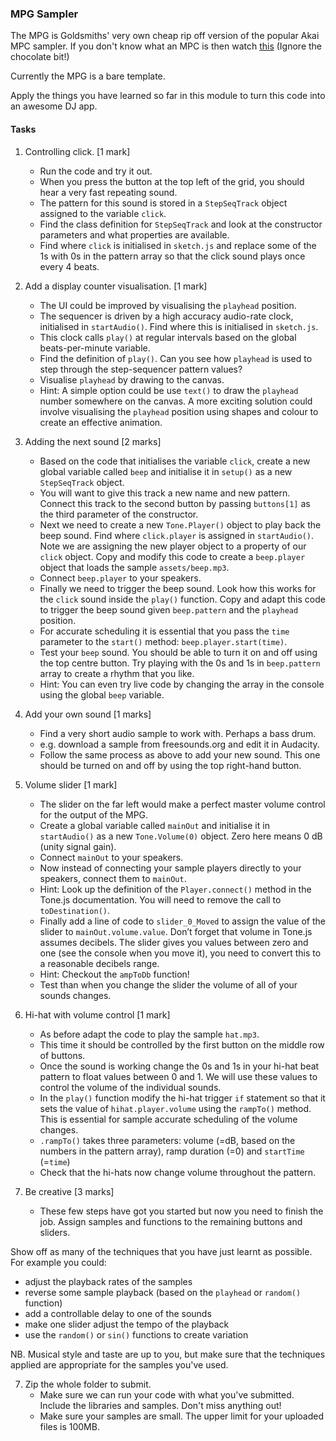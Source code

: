 ### MPG Sampler

The MPG is Goldsmiths' very own cheap rip off version of the popular
Akai MPC sampler. If you don't know what an MPC is then watch
[this](https://www.youtube.com/watch?v=QoVOiT5Qs0c) (Ignore the
chocolate bit!)

Currently the MPG is a bare template.

Apply the things you have learned so far in this module to turn this
code into an awesome DJ app.

#### Tasks

1. Controlling click. [1 mark]
   - Run the code and try it out.
   - When you press the button at the top left of the grid, you should
     hear a very fast repeating sound.
   - The pattern for this sound is stored in a `StepSeqTrack` object
     assigned to the variable `click`.
   - Find the class definition for `StepSeqTrack` and look at the
     constructor parameters and what properties are available.
   - Find where `click` is initialised in `sketch.js` and replace some
     of the 1s with 0s in the pattern array so that the click sound
     plays once every 4 beats.

2. Add a display counter visualisation. [1 mark]
   - The UI could be improved by visualising the `playhead` position.
   - The sequencer is driven by a high accuracy audio-rate clock,
     initialised in `startAudio()`. Find where this is initialised in
     `sketch.js`.
   - This clock calls `play()` at regular intervals based on the
     global beats-per-minute variable.
   - Find the definition of `play()`. Can you see how `playhead` is
     used to step through the step-sequencer pattern values?
   - Visualise `playhead` by drawing to the canvas.
   - Hint: A simple option could be use `text()` to draw the
     `playhead` number somewhere on the canvas. A more exciting
     solution could involve visualising the `playhead` position using
     shapes and colour to create an effective animation.

2. Adding the next sound [2 marks]
   - Based on the code that initialises the variable `click`, create a
     new global variable called `beep` and initialise it in `setup()`
     as a new `StepSeqTrack` object.
   - You will want to give this track a new name and new
     pattern. Connect this track to the second button by passing
     `buttons[1]` as the third parameter of the constructor.
   - Next we need to create a new `Tone.Player()` object to play back
     the beep sound. Find where `click.player` is assigned in
     `startAudio()`. Note we are assigning the new player object to a
     property of our `click` object. Copy and modify this code to
     create a `beep.player` object that loads the sample
     `assets/beep.mp3`.
   - Connect `beep.player` to your speakers.
   - Finally we need to trigger the beep sound. Look how this works
     for the `click` sound inside the `play()` function. Copy and
     adapt this code to trigger the beep sound given `beep.pattern`
     and the `playhead` position.
   - For accurate scheduling it is essential that you pass the `time`
     parameter to the `start()` method: `beep.player.start(time)`.
   - Test your `beep` sound. You should be able to turn it on and off
     using the top centre button. Try playing with the 0s and 1s in
     `beep.pattern` array to create a rhythm that you like.
   - Hint: You can even try live code by changing the array in the
     console using the global `beep` variable.

3. Add your own sound [1 marks]
   - Find a very short audio sample to work with. Perhaps a bass drum.
   - e.g. download a sample from freesounds.org and edit it in
     Audacity.
   - Follow the same process as above to add your new sound. This one
     should be turned on and off by using the top right-hand button.

4. Volume slider [1 mark]
   - The slider on the far left would make a perfect master volume
     control for the output of the MPG.
   - Create a global variable called `mainOut` and initialise it in
     `startAudio()` as a new `Tone.Volume(0)` object. Zero here means
     0 dB (unity signal gain).
   - Connect `mainOut` to your speakers.
   - Now instead of connecting your sample players directly to your
     speakers, connect them to `mainOut`.
   - Hint: Look up the definition of the `Player.connect()` method in
     the Tone.js documentation. You will need to remove the call to
     `toDestination()`.
   - Finally add a line of code to `slider_0_Moved` to assign the
     value of the slider to `mainOut.volume.value`. Don’t forget that
     volume in Tone.js assumes decibels. The slider gives you values
     between zero and one (see the console when you move it), you need
     to convert this to a reasonable decibels range.
   - Hint: Checkout the `ampToDb` function!
   - Test than when you change the slider the volume of all of your
     sounds changes.

5. Hi-hat with volume control [1 mark]
   - As before adapt the code to play the sample `hat.mp3`.
   - This time it should be controlled by the first button on the
     middle row of buttons.
   - Once the sound is working change the 0s and 1s in your hi-hat beat
     pattern to float values between 0 and 1. We will use these values
     to control the volume of the individual sounds.
   - In the `play()` function modify the hi-hat trigger `if` statement
     so that it sets the value of `hihat.player.volume` using the
     `rampTo()` method. This is essential for sample accurate
     scheduling of the volume changes.
   - `.rampTo()` takes three parameters: volume (=dB, based on the
     numbers in the pattern array), ramp duration (=0) and `startTime`
     (=`time`)
   - Check that the hi-hats now change volume throughout the pattern.

6. Be creative [3 marks] 
   - These few steps have got you started but now you need to finish
     the job. Assign samples and functions to the remaining buttons
     and sliders.

Show off as many of the techniques that you have just learnt as
possible. For example you could:

   - adjust the playback rates of the samples
   - reverse some sample playback (based on the `playhead` or
     `random()` function)
   - add a controllable delay to one of the sounds
   - make one slider adjust the tempo of the playback
   - use the `random()` or `sin()` functions to create variation

NB. Musical style and taste are up to you, but make sure that the
techniques applied are appropriate for the samples you've used.

7. Zip the whole folder to submit.
   - Make sure we can run your code with what you've
     submitted. Include the libraries and samples. Don't miss anything
     out!
   - Make sure your samples are small. The upper limit for your
     uploaded files is 100MB.
